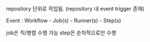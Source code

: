 repository 단위로 작업됨. (repository 내 event trigger 존재)

Event : Workflow - Job(s) - Runner(s) - Step(s)

job은 직/병렬 수행 가능
step은 순차적으로만 수행

